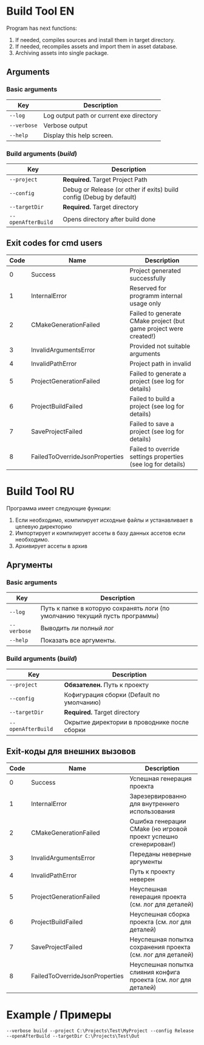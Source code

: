 # Build Tool EN

Program has next functions:
1. If needed, compiles sources and install them in target directory.
2. If needed, recompiles assets and import them in asset database.
3. Archiving assets into single package.

## Arguments

### Basic arguments 
| Key       | Description                                                                                   |
| --------- | --------------------------------------------------------------------------------------------- |
|`--log`    | Log output path or current exe directory                                                      |
|`--verbose`| Verbose output                                                                                |
|`--help`   | Display this help screen.                                                                     |

### Build arguments (***build***)
| Key                                | Description                                                                                       |
| ---------------------------------- | ------------------------------------------------------------------------------------------------- |
| `--project`                        |   **Required.** Target Project Path                                                               |
| `--config`                         |   Debug or Release (or other if exits) build config (Debug by default)                            |
| `--targetDir`                      |   **Required.** Target directory                                                                  |
| `--openAfterBuild`                 |   Opens directory after build done                                                                |

## Exit codes for cmd users 

| Code | Name                               |  Description                                                      |
| ---  | ---------------------------------- | ----------------------------------------------------------------- |
|  0   | Success                            | Project generated successfully                                    |
|  1   | InternalError                      | Reserved for programm internal usage only                         |
|  2   | CMakeGenerationFailed              | Failed to generate CMake project (but game project were created!) |
|  3   | InvalidArgumentsError              | Provided not suitable arguments                                   |
|  4   | InvalidPathError                   | Project path in invalid                                           |
|  5   | ProjectGenerationFailed            | Failed to generate a project (see log for details)                |
|  6   | ProjectBuildFailed                 | Failed to build a project (see log for details)                   |
|  7   | SaveProjectFailed                  | Failed to save a project (see log for details)                    |
|  8   | FailedToOverrideJsonProperties     | Failed to override settings properties (see log for details)      |

# Build Tool RU

Программа имеет следующие функции:
1. Если необходимо, компилирует исходные файлы и устанавливает в целевую директорию
2. Импортирует и компилирует ассеты в базу данных ассетов если необходимо.
3. Архивирует ассеты в архив

## Аргументы

### Basic arguments 
| Key       | Description                                                                                                  |
| --------- | ------------------------------------------------------------------------------------------------------------ |
|`--log`    | Путь к папке в которую сохранять логи (по умолчанию текущий пусть программы)                                 |
|`--verbose`| Выводить ли полный лог                                                                                       |
|`--help`   | Показать все аргументы.                                                                                      |

### Build arguments (***build***)
| Key                                | Description                                                                                                 |
| ---------------------------------- | ----------------------------------------------------------------------------------------------------------- |
| `--project`                        |   **Обязателен.** Путь к проекту                                                                            |
| `--config`                         |   Кофигурация сборки (Default по умолчанию)                                                                 |
| `--targetDir`                      |   **Required.** Target directory                                                                            |
| `--openAfterBuild`                 |   Окрытие директории в проводнике после сборки                                                              | 

## Exit-коды для внешних вызовов

| Code | Name                               |  Description                                                      |
| ---  | ---------------------------------- | ----------------------------------------------------------------- |
|  0   | Success                            | Успешная генерация проекта                                        |
|  1   | InternalError                      | Зарезервированно для внутреннего использования                    |
|  2   | CMakeGenerationFailed              | Ошибка генерации CMake (но игровой проект успешно сгенерирован!)  |
|  3   | InvalidArgumentsError              | Переданы неверные аргументы                                       |
|  4   | InvalidPathError                   | Путь к проекту неверен                                            |
|  5   | ProjectGenerationFailed            | Неуспешная генерация проекта (см. лог для деталей)                |
|  6   | ProjectBuildFailed                 | Неуспешная сборка проекта (см. лог для деталей)                   |
|  7   | SaveProjectFailed                  | Неуспешная попытка сохранения проекта (см. лог для деталей)       |
|  8   | FailedToOverrideJsonProperties     | Неуспешная попытка слияния конфига проекта (см. лог для деталей)  |


# Example / Примеры

```
--verbose build --project C:\Projects\Test\MyProject --config Release  --openAfterBuild --targetDir C:\Projects\Test\Out
```


